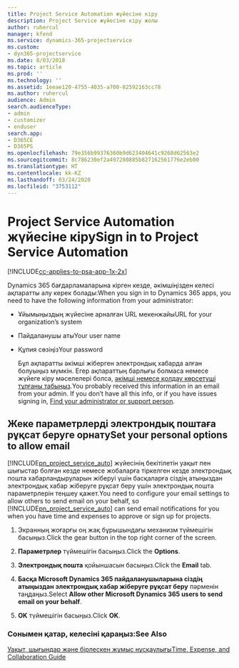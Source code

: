 ```yaml
---
title: Project Service Automation жүйесіне кіру
description: Project Service жүйесіне кіру жолы
author: ruhercul
manager: kfend
ms.service: dynamics-365-projectservice
ms.custom:
- dyn365-projectservice
ms.date: 8/03/2018
ms.topic: article
ms.prod: ''
ms.technology: ''
ms.assetid: 1eeae120-4755-4035-a700-82592163cc78
ms.author: ruhercul
audience: Admin
search.audienceType:
- admin
- customizer
- enduser
search.app:
- D365CE
- D365PS
ms.openlocfilehash: 79e356b99376360b9d623404641c9268d62563e2
ms.sourcegitcommit: 8c786230ef2a497280885b827162561776e2eb00
ms.translationtype: HT
ms.contentlocale: kk-KZ
ms.lasthandoff: 03/24/2020
ms.locfileid: "3753112"
---
```

# <a name="sign-in-to-project-service-automation"></a><span data-ttu-id="a30c4-103">Project Service Automation жүйесіне кіру</span><span class="sxs-lookup"><span data-stu-id="a30c4-103">Sign in to Project Service Automation</span></span>

[!INCLUDE[cc-applies-to-psa-app-1x-2x](../includes/cc-applies-to-psa-app-1x-2x.md)]

<span data-ttu-id="a30c4-104">Dynamics 365 бағдарламаларына кірген кезде, әкімшіңізден келесі ақпаратты алу керек болады:</span><span class="sxs-lookup"><span data-stu-id="a30c4-104">When you sign in to Dynamics 365 apps, you need to have the following information from your administrator:</span></span>  
  
- <span data-ttu-id="a30c4-105">Ұйымыңыздың жүйесіне арналған URL мекенжайы</span><span class="sxs-lookup"><span data-stu-id="a30c4-105">URL for your organization’s system</span></span>  
  
- <span data-ttu-id="a30c4-106">Пайдаланушы аты</span><span class="sxs-lookup"><span data-stu-id="a30c4-106">Your user name</span></span>  
  
- <span data-ttu-id="a30c4-107">Құпия сөзіңіз</span><span class="sxs-lookup"><span data-stu-id="a30c4-107">Your password</span></span>  
  
  <span data-ttu-id="a30c4-108">Бұл ақпаратты әкімші жіберген электрондық хабарда алған болуыңыз мүмкін. Егер ақпараттың барлығы болмаса немесе жүйеге кіру мәселелері болса, [әкімші немесе қолдау көрсетуші тұлғаны табыңыз](../basics/find-administrator-support.md).</span><span class="sxs-lookup"><span data-stu-id="a30c4-108">You probably received this information in an email from your admin. If you don’t have all this info, or if you have issues signing in, [Find your administrator or support person](../basics/find-administrator-support.md).</span></span>  
  
## <a name="set-your-personal-options-to-allow-email"></a><span data-ttu-id="a30c4-109">Жеке параметрлерді электрондық поштаға рұқсат беруге орнату</span><span class="sxs-lookup"><span data-stu-id="a30c4-109">Set your personal options to allow email</span></span>  
 <span data-ttu-id="a30c4-110">[!INCLUDE[pn_project_service_auto](../includes/pn-project-service-auto.md)] жүйесінің бекітілетін уақыт пен шығыстар болған кезде немесе жобаларға тіркелген кезде электрондық пошта хабарландыруларын жіберуі үшін басқаларға сіздің атыңыздан электрондық хабар жіберуге рұқсат беру үшін электрондық пошта параметрлерін теңшеу қажет.</span><span class="sxs-lookup"><span data-stu-id="a30c4-110">You need to configure your email settings to allow others to send email on your behalf, so [!INCLUDE[pn_project_service_auto](../includes/pn-project-service-auto.md)] can send email notifications for you when you have time and expenses to approve or sign up for projects.</span></span>  
  
1.  <span data-ttu-id="a30c4-111">Экранның жоғарғы оң жақ бұрышындағы механизм түймешігін басыңыз.</span><span class="sxs-lookup"><span data-stu-id="a30c4-111">Click the gear button in the top right corner of the screen.</span></span>  
  
2.  <span data-ttu-id="a30c4-112">**Параметрлер** түймешігін басыңыз.</span><span class="sxs-lookup"><span data-stu-id="a30c4-112">Click the **Options**.</span></span>  
  
3.  <span data-ttu-id="a30c4-113">**Электрондық пошта** қойыншасын басыңыз.</span><span class="sxs-lookup"><span data-stu-id="a30c4-113">Click the **Email** tab.</span></span>  
  
4.  <span data-ttu-id="a30c4-114">**Басқа Microsoft Dynamics 365 пайдаланушыларына сіздің атыңыздан электрондық хабар жіберуге рұқсат беру** пәрменін таңдаңыз.</span><span class="sxs-lookup"><span data-stu-id="a30c4-114">Select **Allow other Microsoft Dynamics 365 users to send email on your behalf**.</span></span>  
  
5.  <span data-ttu-id="a30c4-115">**OK** түймешігін басыңыз.</span><span class="sxs-lookup"><span data-stu-id="a30c4-115">Click **OK**.</span></span>  
  
### <a name="see-also"></a><span data-ttu-id="a30c4-116">Сонымен қатар, келесіні қараңыз:</span><span class="sxs-lookup"><span data-stu-id="a30c4-116">See Also</span></span>  
 [<span data-ttu-id="a30c4-117">Уақыт, шығындар және бірлескен жұмыс нұсқаулығы</span><span class="sxs-lookup"><span data-stu-id="a30c4-117">Time, Expense, and Collaboration Guide</span></span>](../project-service/time-expense-collaboration-guide.md)
